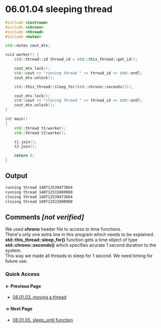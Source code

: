 # 06.01.04 sleeping thread

```cxx
#include <iostream>
#include <chrono>
#include <thread>
#include <mutex>

std::mutex cout_mtx;

void worker() {
    std::thread::id thread_id = std::this_thread::get_id();

    cout_mtx.lock();
    std::cout << "running thread " << thread_id << std::endl;
    cout_mtx.unlock();

    std::this_thread::sleep_for(std::chrono::seconds(1));

    cout_mtx.lock();
    std::cout << "closing thread " << thread_id << std::endl;
    cout_mtx.unlock();
}

int main()
{
    std::thread t1(worker);
    std::thread t2(worker);

    t1.join();
    t2.join();

    return 0;
}

```

## Output

```txt
running thread 140712539473664
running thread 140712531080960
closing thread 140712539473664
closing thread 140712531080960
```

## Comments *[not verified]*

We used **chrono** header file to access to time functions.  
There's only one extra line in this program which needs to be explained.  
**std::this_thread::sleep_for()** function gets a time object of type **std::chrono::seconds()** which specifies acurate 1 second duration to the system.  
This way we made all threads to sleep for 1 second. We need timing for future use.

### Quick Access

<div class="previous_page pagination">

#### &#8592; Previous Page

* [06.01.03. moving a thread](./../../06.multithreading/01.threads/03.move-thread.md)

</div>
<div class="next_page pagination">

#### &#8594; Next Page

* [06.01.05. sleep_until function](./../../06.multithreading/01.threads/05.sleep-until.md)

</div>
